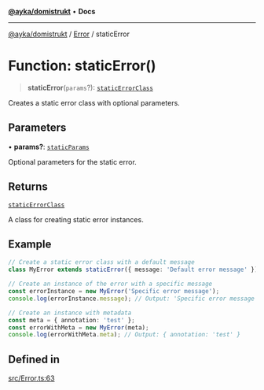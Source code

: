 [**@ayka/domistrukt**](../../../README.md) • **Docs**

***

[@ayka/domistrukt](../../../globals.md) / [Error](../README.md) / staticError

# Function: staticError()

> **staticError**(`params`?): [`staticErrorClass`](../type-aliases/staticErrorClass.md)

Creates a static error class with optional parameters.

## Parameters

• **params?**: [`staticParams`](../type-aliases/staticParams.md)

Optional parameters for the static error.

## Returns

[`staticErrorClass`](../type-aliases/staticErrorClass.md)

A class for creating static error instances.

## Example

```ts
// Create a static error class with a default message
class MyError extends staticError({ message: 'Default error message' }) {}

// Create an instance of the error with a specific message
const errorInstance = new MyError('Specific error message');
console.log(errorInstance.message); // Output: 'Specific error message'

// Create an instance with metadata
const meta = { annotation: 'test' };
const errorWithMeta = new MyError(meta);
console.log(errorWithMeta.meta); // Output: { annotation: 'test' }
```

## Defined in

[src/Error.ts:63](https://github.com/AndreyMork/domistrukt/blob/edcfe9ca26584b5845c6864b1bb3eb94a6a879e3/src/Error.ts#L63)
